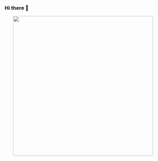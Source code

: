 ### Hi there 👋

 
    
<p align="center">
    <img src="https://github-readme-streak-stats.herokuapp.com/?user=23navi" max-width="100%" width="450px">
</p>
